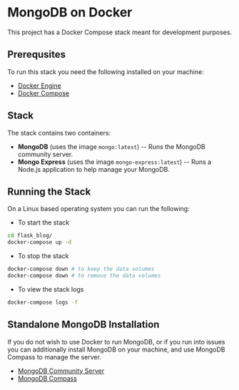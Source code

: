 # MongoDB on Docker

This project has a Docker Compose stack meant for development purposes.

## Prerequsites

To run this stack you need the following installed on your machine:

* [Docker Engine](https://docs.docker.com/get-docker/)
* [Docker Compose](https://docs.docker.com/compose/install/)

## Stack

The stack contains two containers:

* **MongoDB** (uses the image `mongo:latest`) -- Runs the MongoDB community server.
* **Mongo Express** (uses the image `mongo-express:latest`) -- Runs a Node.js application to help manage your MongoDB.

## Running the Stack

On a Linux based operating system you can run the following:

* To start the stack

```bash
cd flask_blog/
docker-compose up -d
```

* To stop the stack

```bash
docker-compose down # to keep the data volumes
docker-compose down # to remove the data volumes
```

* To view the stack logs

```bash
docker-compose logs -f
```


## Standalone MongoDB Installation

If you do not wish to use Docker to run MongoDB, or if you run into issues you can additionally install MongoDB on your machine, and use MongoDB Compass to manage the server.

* [MongoDB Community Server](https://www.mongodb.com/try/download/community)
* [MongoDB Compass](https://www.mongodb.com/try/download/community)